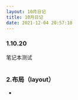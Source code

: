 ```yaml
---
layout: 10月日记
title: 10月日记
date: 2021-12-04 20:57:18
---
```


### 1.10.20

笔记本测试

```text

```

<!--more-->

### 2.布局（layout）

- 
